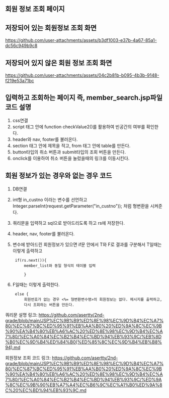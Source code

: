 ## 회원 정보 조회 페이지

저장되어 있는 회원정보 조회 화면
-
https://github.com/user-attachments/assets/b3df1003-e37b-4a67-85a1-dc56c949b9c8

저장되어 있지 않은 회원 정보 조회 화면
-
https://github.com/user-attachments/assets/04c2b81b-b095-4b3b-9148-f219e53a71bc

입력하고 조회하는 페이지
즉, member_search.jsp파일 코드 설명
-
1. css연결
2. script 태그 안에 function checkValue2()를 활용하여 빈공간의 여부를 확인한다.
3. header와 nav, footer를 불러온다.
4. section 태그 안에 제목을 적고, from 태그 안에 table를 만든다.
5. button타입의 취소 버튼과 submit타입의 조회 버튼을 만든다.
6. onclick를 이용하여 취소 버튼을 눌렀을때의 링크를 이동시킨다.

회원 정보가 있는 경우와 없는 경우 코드
-
1. DB연결
2. int형 in_custno 이라는 변수를 선언하고 Integer.parseInt(request.getParameter("in_custno")); 처럼 형변환을 시켜준다.
3. 쿼리문을 입력하고 sql으로 받아드리도록 하고 rs에 저장한다.
4. header, nav, footer를 불러온다.
5. 변수에 받아드린 회원정보가 있으면 if문 안에서 T와 F로 결과를 구분해서 T일때는 이렇게 출력하고

		if(rs.next()){
			member_list와 동일 형식의 테이블 입력
			
			}

6. F일때는 이렇게 출력한다.

		else {
			회원번호가 없는 경우 <%= 형변환변수명>의 회원정보는 없다. 메시지를 출력하고,
  			다시 조회하는 버튼을 만든다.


쿼리문 설명 링크:  https://github.com/asertty/2nd-grade/blob/main/JSP%EC%9B%B9%ED%8E%98%EC%9D%B4%EC%A7%80/%EC%87%BC%ED%95%91%EB%AA%B0%20%ED%9A%8C%EC%9B%90%EA%B4%80%EB%A6%AC%20%ED%8E%98%EC%9D%B4%EC%A7%80/%EC%A0%84%EC%B2%B4%EC%BD%94%EB%93%9C/%EB%8D%B0%EC%9D%B4%ED%84%B0(%ED%85%8C%EC%9D%B4%EB%B8%94).md

회원정보 조회 코드 링크: https://github.com/asertty/2nd-grade/blob/main/JSP%EC%9B%B9%ED%8E%98%EC%9D%B4%EC%A7%80/%EC%87%BC%ED%95%91%EB%AA%B0%20%ED%9A%8C%EC%9B%90%EA%B4%80%EB%A6%AC%20%ED%8E%98%EC%9D%B4%EC%A7%80/%EC%A0%84%EC%B2%B4%EC%BD%94%EB%93%9C/%ED%9A%8C%EC%9B%90%EB%A7%A4%EC%B6%9C%EC%A1%B0%ED%9A%8C%20%EC%BD%94%EB%93%9C.md
